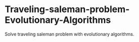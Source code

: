 # Traveling-saleman-problem-Evolutionary-Algorithms
  Solve traveling saleman problem with evolutionary algorithms.

